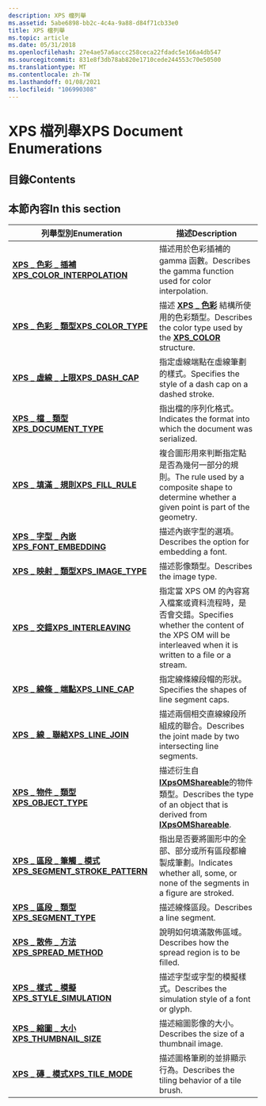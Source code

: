 ```yaml
---
description: XPS 檔列舉
ms.assetid: 5abe6898-bb2c-4c4a-9a88-d84f71cb33e0
title: XPS 檔列舉
ms.topic: article
ms.date: 05/31/2018
ms.openlocfilehash: 27e4ae57a6accc258ceca22fdadc5e166a4db547
ms.sourcegitcommit: 831e8f3db78ab820e1710cede244553c70e50500
ms.translationtype: MT
ms.contentlocale: zh-TW
ms.lasthandoff: 01/08/2021
ms.locfileid: "106990308"
---
```

# <a name="xps-document-enumerations"></a><span data-ttu-id="44ca1-103">XPS 檔列舉</span><span class="sxs-lookup"><span data-stu-id="44ca1-103">XPS Document Enumerations</span></span>

## <a name="contents"></a><span data-ttu-id="44ca1-104">目錄</span><span class="sxs-lookup"><span data-stu-id="44ca1-104">Contents</span></span>

## <a name="in-this-section"></a><span data-ttu-id="44ca1-105">本節內容</span><span class="sxs-lookup"><span data-stu-id="44ca1-105">In this section</span></span>



| <span data-ttu-id="44ca1-106">列舉型別</span><span class="sxs-lookup"><span data-stu-id="44ca1-106">Enumeration</span></span>                                                                    | <span data-ttu-id="44ca1-107">描述</span><span class="sxs-lookup"><span data-stu-id="44ca1-107">Description</span></span>                                                                                                          |
|--------------------------------------------------------------------------------|----------------------------------------------------------------------------------------------------------------------|
| [<span data-ttu-id="44ca1-108">**XPS \_ 色彩 \_ 插補**</span><span class="sxs-lookup"><span data-stu-id="44ca1-108">**XPS\_COLOR\_INTERPOLATION**</span></span>](/windows/win32/api/xpsobjectmodel/ne-xpsobjectmodel-xps_color_interpolation)<br/>        | <span data-ttu-id="44ca1-109">描述用於色彩插補的 gamma 函數。</span><span class="sxs-lookup"><span data-stu-id="44ca1-109">Describes the gamma function used for color interpolation.</span></span><br/>                                                |
| [<span data-ttu-id="44ca1-110">**XPS \_ 色彩 \_ 類型**</span><span class="sxs-lookup"><span data-stu-id="44ca1-110">**XPS\_COLOR\_TYPE**</span></span>](/windows/win32/api/xpsobjectmodel/ne-xpsobjectmodel-xps_color_type)<br/>                          | <span data-ttu-id="44ca1-111">描述 [**XPS \_ 色彩**](xps-color.md) 結構所使用的色彩類型。</span><span class="sxs-lookup"><span data-stu-id="44ca1-111">Describes the color type used by the [**XPS\_COLOR**](xps-color.md) structure.</span></span><br/>                           |
| [<span data-ttu-id="44ca1-112">**XPS \_ 虛線 \_ 上限**</span><span class="sxs-lookup"><span data-stu-id="44ca1-112">**XPS\_DASH\_CAP**</span></span>](/windows/win32/api/xpsobjectmodel/ne-xpsobjectmodel-xps_dash_cap)<br/>                              | <span data-ttu-id="44ca1-113">指定虛線端點在虛線筆劃的樣式。</span><span class="sxs-lookup"><span data-stu-id="44ca1-113">Specifies the style of a dash cap on a dashed stroke.</span></span><br/>                                                     |
| [<span data-ttu-id="44ca1-114">**XPS \_ 檔 \_ 類型**</span><span class="sxs-lookup"><span data-stu-id="44ca1-114">**XPS\_DOCUMENT\_TYPE**</span></span>](/windows/win32/api/xpsobjectmodel_1/ne-xpsobjectmodel_1-xps_document_type)<br/>                    | <span data-ttu-id="44ca1-115">指出檔的序列化格式。</span><span class="sxs-lookup"><span data-stu-id="44ca1-115">Indicates the format into which the document was serialized.</span></span><br/>                                              |
| [<span data-ttu-id="44ca1-116">**XPS \_ 填滿 \_ 規則**</span><span class="sxs-lookup"><span data-stu-id="44ca1-116">**XPS\_FILL\_RULE**</span></span>](/windows/win32/api/xpsobjectmodel/ne-xpsobjectmodel-xps_fill_rule)<br/>                            | <span data-ttu-id="44ca1-117">複合圖形用來判斷指定點是否為幾何一部分的規則。</span><span class="sxs-lookup"><span data-stu-id="44ca1-117">The rule used by a composite shape to determine whether a given point is part of the geometry.</span></span><br/>            |
| [<span data-ttu-id="44ca1-118">**XPS \_ 字型 \_ 內嵌**</span><span class="sxs-lookup"><span data-stu-id="44ca1-118">**XPS\_FONT\_EMBEDDING**</span></span>](/windows/win32/api/xpsobjectmodel/ne-xpsobjectmodel-xps_font_embedding)<br/>                  | <span data-ttu-id="44ca1-119">描述內嵌字型的選項。</span><span class="sxs-lookup"><span data-stu-id="44ca1-119">Describes the option for embedding a font.</span></span><br/>                                                                |
| [<span data-ttu-id="44ca1-120">**XPS \_ 映射 \_ 類型**</span><span class="sxs-lookup"><span data-stu-id="44ca1-120">**XPS\_IMAGE\_TYPE**</span></span>](/windows/win32/api/xpsobjectmodel/ne-xpsobjectmodel-xps_image_type)<br/>                          | <span data-ttu-id="44ca1-121">描述影像類型。</span><span class="sxs-lookup"><span data-stu-id="44ca1-121">Describes the image type.</span></span><br/>                                                                                 |
| [<span data-ttu-id="44ca1-122">**XPS \_ 交錯**</span><span class="sxs-lookup"><span data-stu-id="44ca1-122">**XPS\_INTERLEAVING**</span></span>](/windows/win32/api/xpsobjectmodel/ne-xpsobjectmodel-xps_interleaving)<br/>                       | <span data-ttu-id="44ca1-123">指定當 XPS OM 的內容寫入檔案或資料流程時，是否會交錯。</span><span class="sxs-lookup"><span data-stu-id="44ca1-123">Specifies whether the content of the XPS OM will be interleaved when it is written to a file or a stream.</span></span><br/> |
| [<span data-ttu-id="44ca1-124">**XPS \_ 線條 \_ 端點**</span><span class="sxs-lookup"><span data-stu-id="44ca1-124">**XPS\_LINE\_CAP**</span></span>](/windows/win32/api/xpsobjectmodel/ne-xpsobjectmodel-xps_line_cap)<br/>                              | <span data-ttu-id="44ca1-125">指定線條線段帽的形狀。</span><span class="sxs-lookup"><span data-stu-id="44ca1-125">Specifies the shapes of line segment caps.</span></span><br/>                                                                |
| [<span data-ttu-id="44ca1-126">**XPS \_ 線 \_ 聯結**</span><span class="sxs-lookup"><span data-stu-id="44ca1-126">**XPS\_LINE\_JOIN**</span></span>](/windows/win32/api/xpsobjectmodel/ne-xpsobjectmodel-xps_line_join)<br/>                            | <span data-ttu-id="44ca1-127">描述兩個相交直線線段所組成的聯合。</span><span class="sxs-lookup"><span data-stu-id="44ca1-127">Describes the joint made by two intersecting line segments.</span></span><br/>                                               |
| [<span data-ttu-id="44ca1-128">**XPS \_ 物件 \_ 類型**</span><span class="sxs-lookup"><span data-stu-id="44ca1-128">**XPS\_OBJECT\_TYPE**</span></span>](/windows/win32/api/xpsobjectmodel/ne-xpsobjectmodel-xps_object_type)<br/>                        | <span data-ttu-id="44ca1-129">描述衍生自 [**IXpsOMShareable**](/windows/desktop/api/xpsobjectmodel/nn-xpsobjectmodel-ixpsomshareable)的物件類型。</span><span class="sxs-lookup"><span data-stu-id="44ca1-129">Describes the type of an object that is derived from [**IXpsOMShareable**](/windows/desktop/api/xpsobjectmodel/nn-xpsobjectmodel-ixpsomshareable).</span></span><br/>          |
| [<span data-ttu-id="44ca1-130">**XPS \_ 區段 \_ 筆觸 \_ 模式**</span><span class="sxs-lookup"><span data-stu-id="44ca1-130">**XPS\_SEGMENT\_STROKE\_PATTERN**</span></span>](/windows/win32/api/xpsobjectmodel/ne-xpsobjectmodel-xps_segment_stroke_pattern)<br/> | <span data-ttu-id="44ca1-131">指出是否要將圖形中的全部、部分或所有區段都繪製成筆劃。</span><span class="sxs-lookup"><span data-stu-id="44ca1-131">Indicates whether all, some, or none of the segments in a figure are stroked.</span></span><br/>                             |
| [<span data-ttu-id="44ca1-132">**XPS \_ 區段 \_ 類型**</span><span class="sxs-lookup"><span data-stu-id="44ca1-132">**XPS\_SEGMENT\_TYPE**</span></span>](/windows/win32/api/xpsobjectmodel/ne-xpsobjectmodel-xps_segment_type)<br/>                      | <span data-ttu-id="44ca1-133">描述線條區段。</span><span class="sxs-lookup"><span data-stu-id="44ca1-133">Describes a line segment.</span></span><br/>                                                                                 |
| [<span data-ttu-id="44ca1-134">**XPS \_ 散佈 \_ 方法**</span><span class="sxs-lookup"><span data-stu-id="44ca1-134">**XPS\_SPREAD\_METHOD**</span></span>](/windows/win32/api/xpsobjectmodel/ne-xpsobjectmodel-xps_spread_method)<br/>                    | <span data-ttu-id="44ca1-135">說明如何填滿散佈區域。</span><span class="sxs-lookup"><span data-stu-id="44ca1-135">Describes how the spread region is to be filled.</span></span> <br/>                                                         |
| [<span data-ttu-id="44ca1-136">**XPS \_ 樣式 \_ 模擬**</span><span class="sxs-lookup"><span data-stu-id="44ca1-136">**XPS\_STYLE\_SIMULATION**</span></span>](/windows/win32/api/xpsobjectmodel/ne-xpsobjectmodel-xps_style_simulation)<br/>              | <span data-ttu-id="44ca1-137">描述字型或字型的模擬樣式。</span><span class="sxs-lookup"><span data-stu-id="44ca1-137">Describes the simulation style of a font or glyph.</span></span><br/>                                                        |
| [<span data-ttu-id="44ca1-138">**XPS \_ 縮圖 \_ 大小**</span><span class="sxs-lookup"><span data-stu-id="44ca1-138">**XPS\_THUMBNAIL\_SIZE**</span></span>](/windows/win32/api/xpsobjectmodel/ne-xpsobjectmodel-xps_thumbnail_size)<br/>                  | <span data-ttu-id="44ca1-139">描述縮圖影像的大小。</span><span class="sxs-lookup"><span data-stu-id="44ca1-139">Describes the size of a thumbnail image.</span></span><br/>                                                                  |
| [<span data-ttu-id="44ca1-140">**XPS \_ 磚 \_ 模式**</span><span class="sxs-lookup"><span data-stu-id="44ca1-140">**XPS\_TILE\_MODE**</span></span>](/windows/win32/api/xpsobjectmodel/ne-xpsobjectmodel-xps_tile_mode)<br/>                            | <span data-ttu-id="44ca1-141">描述圖格筆刷的並排顯示行為。</span><span class="sxs-lookup"><span data-stu-id="44ca1-141">Describes the tiling behavior of a tile brush.</span></span><br/>                                                            |



 

 

 




